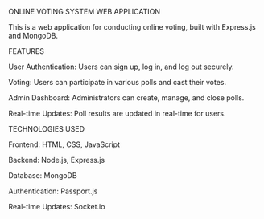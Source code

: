 ONLINE VOTING SYSTEM WEB APPLICATION

This is a web application for conducting online voting, built with Express.js and MongoDB.

FEATURES

User Authentication: Users can sign up, log in, and log out securely.

Voting: Users can participate in various polls and cast their votes.

Admin Dashboard: Administrators can create, manage, and close polls.

Real-time Updates: Poll results are updated in real-time for users.

TECHNOLOGIES USED

Frontend: HTML, CSS, JavaScript

Backend: Node.js, Express.js

Database: MongoDB

Authentication: Passport.js

Real-time Updates: Socket.io
